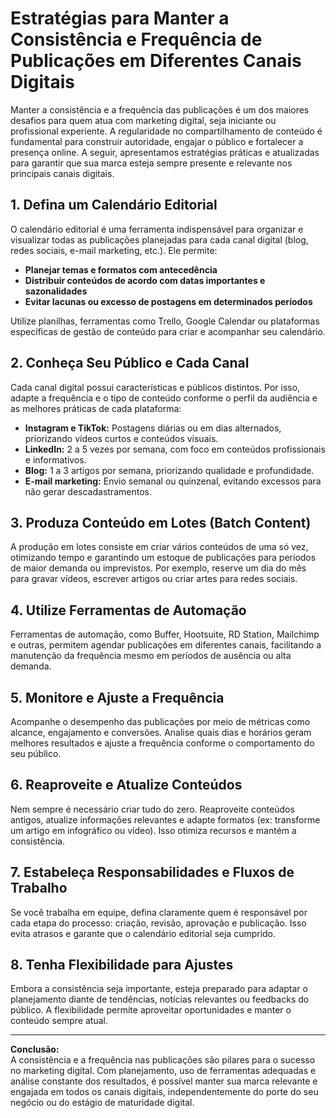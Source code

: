 
# Estratégias para Manter a Consistência e Frequência de Publicações em Diferentes Canais Digitais

Manter a consistência e a frequência das publicações é um dos maiores desafios para quem atua com marketing digital, seja iniciante ou profissional experiente. A regularidade no compartilhamento de conteúdo é fundamental para construir autoridade, engajar o público e fortalecer a presença online. A seguir, apresentamos estratégias práticas e atualizadas para garantir que sua marca esteja sempre presente e relevante nos principais canais digitais.

## 1. Defina um Calendário Editorial

O calendário editorial é uma ferramenta indispensável para organizar e visualizar todas as publicações planejadas para cada canal digital (blog, redes sociais, e-mail marketing, etc.). Ele permite:

- **Planejar temas e formatos com antecedência**
- **Distribuir conteúdos de acordo com datas importantes e sazonalidades**
- **Evitar lacunas ou excesso de postagens em determinados períodos**

Utilize planilhas, ferramentas como Trello, Google Calendar ou plataformas específicas de gestão de conteúdo para criar e acompanhar seu calendário.

## 2. Conheça Seu Público e Cada Canal

Cada canal digital possui características e públicos distintos. Por isso, adapte a frequência e o tipo de conteúdo conforme o perfil da audiência e as melhores práticas de cada plataforma:

- **Instagram e TikTok:** Postagens diárias ou em dias alternados, priorizando vídeos curtos e conteúdos visuais.
- **LinkedIn:** 2 a 5 vezes por semana, com foco em conteúdos profissionais e informativos.
- **Blog:** 1 a 3 artigos por semana, priorizando qualidade e profundidade.
- **E-mail marketing:** Envio semanal ou quinzenal, evitando excessos para não gerar descadastramentos.

## 3. Produza Conteúdo em Lotes (Batch Content)

A produção em lotes consiste em criar vários conteúdos de uma só vez, otimizando tempo e garantindo um estoque de publicações para períodos de maior demanda ou imprevistos. Por exemplo, reserve um dia do mês para gravar vídeos, escrever artigos ou criar artes para redes sociais.

## 4. Utilize Ferramentas de Automação

Ferramentas de automação, como Buffer, Hootsuite, RD Station, Mailchimp e outras, permitem agendar publicações em diferentes canais, facilitando a manutenção da frequência mesmo em períodos de ausência ou alta demanda.

## 5. Monitore e Ajuste a Frequência

Acompanhe o desempenho das publicações por meio de métricas como alcance, engajamento e conversões. Analise quais dias e horários geram melhores resultados e ajuste a frequência conforme o comportamento do seu público.

## 6. Reaproveite e Atualize Conteúdos

Nem sempre é necessário criar tudo do zero. Reaproveite conteúdos antigos, atualize informações relevantes e adapte formatos (ex: transforme um artigo em infográfico ou vídeo). Isso otimiza recursos e mantém a consistência.

## 7. Estabeleça Responsabilidades e Fluxos de Trabalho

Se você trabalha em equipe, defina claramente quem é responsável por cada etapa do processo: criação, revisão, aprovação e publicação. Isso evita atrasos e garante que o calendário editorial seja cumprido.

## 8. Tenha Flexibilidade para Ajustes

Embora a consistência seja importante, esteja preparado para adaptar o planejamento diante de tendências, notícias relevantes ou feedbacks do público. A flexibilidade permite aproveitar oportunidades e manter o conteúdo sempre atual.

---

**Conclusão:**  
A consistência e a frequência nas publicações são pilares para o sucesso no marketing digital. Com planejamento, uso de ferramentas adequadas e análise constante dos resultados, é possível manter sua marca relevante e engajada em todos os canais digitais, independentemente do porte do seu negócio ou do estágio de maturidade digital.

```
